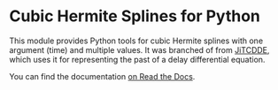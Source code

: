 # Cubic Hermite Splines for Python

This module provides Python tools for cubic Hermite splines with one argument (time) and multiple values.
It was branched of from [JiTCDDE](http://github.com/neurophysik/jitcdde), which uses it for representing the past of a delay differential equation.

You can find the documentation [on Read the Docs](https://chspy.readthedocs.io).
